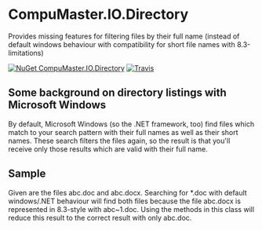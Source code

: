 # CompuMaster.IO.Directory

Provides missing features for filtering files by their full name (instead of default windows behaviour with compatibility for short file names with 8.3-limitations)

[![NuGet CompuMaster.IO.Directory](https://img.shields.io/nuget/v/CompuMaster.IO.Directory.svg?label=NuGet%20CM.IO.Directory)](https://www.nuget.org/packages/CompuMaster.IO.Directory/) [![Travis](https://img.shields.io/travis/CompuMasterGmbH/CompuMaster.IO.Directory.svg?label=Build%20with%20Mono)](https://travis-ci.org/CompuMasterGmbH/CompuMaster.IO.Directory/)

## Some background on directory listings with Microsoft Windows
By default, Microsoft Windows (so the .NET framework, too) find files which match to your search pattern with their full names as well as their short names.
These search filters the files again, so the result is that you'll receive only those results which are valid with their full name.

## Sample
Given are the files abc.doc and abc.docx. Searching for *.doc with default windows/.NET behaviour will find both files because the file abc.docx is represented in 8.3-style with abc~1.doc. Using the methods in this class will reduce this result to the correct result with only abc.doc.
    
